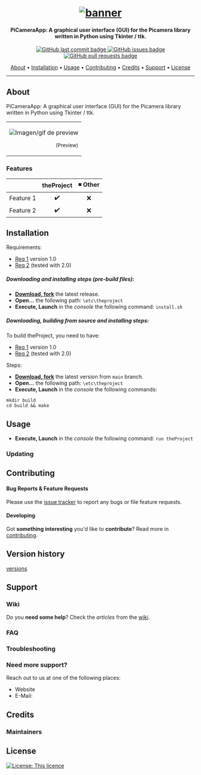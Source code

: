 <h1 align="center">
  <br>
  <a href=#><img src="https://github.githubassets.com/images/modules/logos_page/GitHub-Logo.png" alt="banner"></a>
</h1>

<h4 align="center"> PiCameraApp: A graphical user interface (GUI) for the Picamera library written in Python using Tkinter / ttk. </h4>

<p align="center">
    <a href="#">
    <img src="#"
         alt="GitHub last commit badge">
    <a href="#">
    <img src="#"
         alt="GitHub issues badge">
    <a href="#">
    <img src="#"
         alt="GitHub pull requests badge">
</p>
      
<p align="center">
  <a href="#about">About</a> •
  <a href="#installation">Installation</a> •  
  <a href="#usage">Usage</a> •
  <a href="#contributing">Contributing</a> •
  <a href="#credits">Credits</a> •
  <a href="#support">Support</a> •
  <a href="#license">License</a>
</p>

---

## About

PiCameraApp: A graphical user interface (GUI) for the Picamera library written in Python using Tkinter / ttk.

<table>
<tr>
<td>

![Imagen/gif de preview](#)
<p align="right">
<sub>(Preview)</sub>
</p>

</td>
</tr>
</table>

### Features

|                            |  theProject        | ◾ Other           |
| -------------------------- | :----------------: | :---------------: |
| Feature 1                  |         ✔️         |        ❌        |
| Feature 2                  |         ✔️         |        ❌        |


## Installation
Requirements:
- [Req 1](#) version 1.0
- [Req 2](#) (tested with 2.0)

##### Downloading and installing steps (pre-build files):
* **[Download, fork](#)** the latest release.
* **Open...** the following path: `\etc\theproject`
* **Execute, Launch** in the _console_ the following command: `install.sh`

##### Downloading, building from source and installing steps:
To build theProject, you need to have:
- [Req 1](#) version 1.0
- [Req 2](#) (tested with 2.0)

Steps: 
* **[Download, fork](#)** the latest version from `main` branch.
* **Open...** the following path: `\etc\theproject`
* **Execute, Launch** in the _console_ the following commands:
```
mkdir build
cd build && make
```

## Usage

* **Execute, Launch** in the _console_ the following command: `run theProject`


### Updating


## Contributing


#### Bug Reports & Feature Requests

Please use the [issue tracker](#) to report any bugs or file feature requests.

#### Developing

Got **something interesting** you'd like to **contribute**? Read more in [contributing](#).


## Version history
[versions](/version_history.md)      

## Support

### Wiki

Do you **need some help**? Check the _articles_ from the [wiki](#).

### FAQ

### Troubleshooting

### Need more support?
Reach out to us at one of the following places:

- Website 
- E-Mail: 

## Credits

### Maintainers


## License

[![License: This licence](#)](#)
